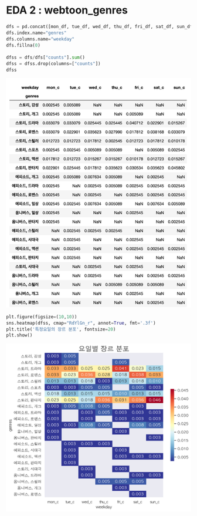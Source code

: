 # EDA 2 : webtoon_genres

```python
dfs = pd.concat([mon_df, tue_df, wed_df, thu_df, fri_df, sat_df, sun_df, full_df], axis=1)
dfs.index.name="genres"
dfs.columns.name="weekday"
dfs.fillna(0)

dfss = dfs/dfs["counts"].sum()
dfss = dfss.drop(columns=["counts"])
dfss
```

![EDA%202%20webtoon_genres%205a4b9796483f442999be816b27d4a124/Untitled.png](EDA%202%20webtoon_genres%205a4b9796483f442999be816b27d4a124/Untitled.png)

```python
plt.figure(figsize=(10,10))
sns.heatmap(dfss, cmap="RdYlGn_r", annot=True, fmt='.3f')
plt.title('특정요일의 장르 분포', fontsize=20)
plt.show()
```

![EDA%202%20webtoon_genres%205a4b9796483f442999be816b27d4a124/Untitled%201.png](EDA%202%20webtoon_genres%205a4b9796483f442999be816b27d4a124/Untitled%201.png)